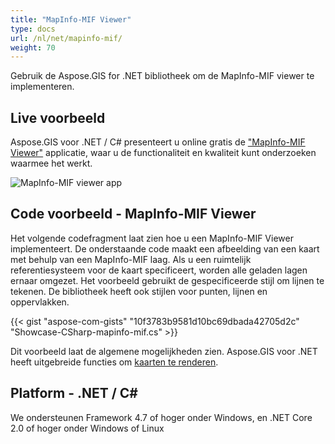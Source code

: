 ```yaml
---
title: "MapInfo-MIF Viewer"
type: docs
url: /nl/net/mapinfo-mif/
weight: 70
---
```


Gebruik de Aspose.GIS for .NET bibliotheek om de MapInfo-MIF viewer te implementeren.

## **Live voorbeeld**

Aspose.GIS voor .NET / C# presenteert u online gratis de ["MapInfo-MIF Viewer"](https://products.aspose.app/gis/viewer/mapinfo-mif) applicatie, waar u de functionaliteit en kwaliteit kunt onderzoeken waarmee het werkt.

![MapInfo-MIF viewer app](viewer.png)

## **Code voorbeeld - MapInfo-MIF Viewer**

Het volgende codefragment laat zien hoe u een MapInfo-MIF Viewer implementeert. De onderstaande code maakt een afbeelding van een kaart met behulp van een MapInfo-MIF laag. Als u een ruimtelijk referentiesysteem voor de kaart specificeert, worden alle geladen lagen ernaar omgezet.
Het voorbeeld gebruikt de gespecificeerde stijl om lijnen te tekenen. De bibliotheek heeft ook stijlen voor punten, lijnen en oppervlakken.

{{< gist "aspose-com-gists" "10f3783b9581d10bc69dbada42705d2c" "Showcase-CSharp-mapinfo-mif.cs" >}}

Dit voorbeeld laat de algemene mogelijkheden zien. Aspose.GIS voor .NET heeft uitgebreide functies om [kaarten te renderen](https://docs.aspose.com/gis/net/map-rendering/).

## **Platform - .NET / C#**

We ondersteunen Framework 4.7 of hoger onder Windows, en .NET Core 2.0 of hoger onder Windows of Linux
